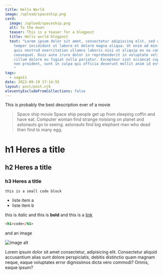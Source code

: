 ```yaml
---
title: Hello World
image: /upload/spaceship.png
card:
  image: /upload/spaceship.png
  alt: To the moon
  teaser: This is a teaser for a blogpost
  title: Hello world blogpost
  text: "Lorem ipsum dolor sit amet, consectetur adipiscing elit, sed do eiusmod
    tempor incididunt ut labore et dolore magna aliqua. Ut enim ad minim veniam,
    quis nostrud exercitation ullamco laboris nisi ut aliquip ex ea commodo
    consequat. Duis aute irure dolor in reprehenderit in voluptate velit esse
    cillum dolore eu fugiat nulla pariatur. Excepteur sint occaecat cupidatat
    non proident, sunt in culpa qui officia deserunt mollit anim id est laborum.
    "
tags:
  - saga11
date: 2022-09-19 17:14:55
layout: post/post.njk
eleventyExcludeFromCollections: false
---
```

This is probably the best description ever of a movie

> Space ship movie
> Space ship people get up from sleeping coffin and have eat.
> Computer woman find strange noisisng on planet and astonauts go to seeing. astonauts find big elephant man who dead then find to many egg.

# h1 H﻿eres a title

## h2 H﻿eres a title

### h3 H﻿eres a title

`this is a small code block`

* l﻿iste item a
* l﻿iste item b

t﻿his is *italic* and this is **bold**  and this is a [link](https://saga11.dev)

```html
<h1>code</h1>
```

and an image

![image alt ](/upload/spaceship.png "This is the title for an image")

Lorem ipsum dolor sit amet consectetur, adipisicing elit. Consectetur aliquid accusantium alias sunt dolore perspiciatis, debitis distinctio quam magnam neque, eaque voluptates error dignissimos dicta vero commodi? Omnis, eaque ipsum?
